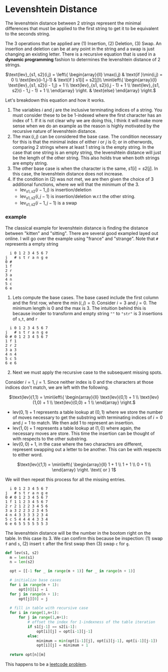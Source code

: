 # Levenshtein Distance

The levenshtein distance between 2 strings represent the minimal differences that must be applied to the first string to get it to be equivalent to the seconds string.

The 3 operations that be applied are (1) Insertion, (2) Deletion, (3) Swap. An insertion and deletion can be at any point in the string and a swap is just changing an existing letter. There is a recursive equation that is used in a **dynamic programming** fashion to determines the levenshtein distance of 2 strings.

<center>

$\text{lev}_{s1, s2}(i,j) = \left\{
\begin{array}{ll}
        \max(i,j) & \text{if }\min(i,j) = 0 \\
        \text{lev}(i-1,j-1) & \text{if } s1[i] = s2[j]\\
        \min\left\{
        \begin{array}{l}
            \text{lev}_{s1, s2}(i - 1,j) + 1 \\
            \text{lev}_{s1, s2}(i,j - 1) + 1 \\
            \text{lev}_{s1, s2}(i - 1,j - 1) + 1 \\
        \end{array}
        \right. & \text{else}
\end{array} 
\right.$

</center>

Let's breakdown this equation and how it works. 
1. The variables $i$ and $j$ are the inclusive terminating indices of a string. You must consider these to be be 1-indexed where the first character has an index of 1. If it is not clear why we are doing this, I think it will make more sense when we do an example as the reason is highly motivated by the recursive nature of levenshtein distance.
2. The $\max(i,j)$ can be considered the base case. The condition necessary for this is that the minimal index of either $i$ or $j$ is 0; or in otherwords, comparing 2 strings where at least 1 string is the empty string. In the case that one string is an empty string, the levenshtein distance will just be the length of the other string. This also holds true when both strings are empty string.
3. The other base case is when the character is the same, $s1[i] = s2[j]$. In this case, the levenshtein distance does not increase.
4. If the condition in (2) was not met, we are then given the choice of 3 additional functions, where we will that the minimum of the 3.
    - $\text{lev}_{s1, s2}(i - 1,j)$ is insertion/deletion
    - $\text{lev}_{s1, s2}(i,j - 1)$ is insertion/deletion w.r.t the other string.
    - $\text{lev}_{s1, s2}(i - 1,j - 1)$ is a swap

### example
The classical example for levenshtein distance is finding the distance between "kitten" and "sitting". There are several good exampled layed out online. I will go over the example using "france" and "strange".
Note that `#` represents a empty string
```
  i 0 1 2 3 4 5 6 7 
j   # s t r a n g e
0 #
1 f
2 r
3 a
4 n
5 c
6 e
```

1. Lets compute the base cases. The base cased include the first column and the first row, where the $\min(i,j)=0$. Consider $i=3$ and $j=0$. The minimum length is $0$ and the max is $3$. The intuition behind this is because inorder to transform and empty string `""` to `"str"` is 3 insertions of `s`,`t`, and `r`

```
  i 0 1 2 3 4 5 6 7 
j   # s t r a n g e
0 # 0 1 2 3 4 5 6 7
1 f 1
2 r 2
3 a 3
4 n 4
5 c 5
6 e 6
```
2. Next we must apply the recursive case to the subsequent missing spots. 

Consider $i=1$, $j=1$. Since neither index is $0$ and the characters at those indices don't match, we are left with the following.
<center>

$\text{lev}(1,1) = \min\left\{
    \begin{array}{ll}
        \text{lev}(0,1) + 1 \\
        \text{lev}(1,0) + 1 \\
        \text{lev}(0,0) + 1 \\
    \end{array} 
\right.$

</center>

- $\text{lev}(0,1) + 1$ represents a table lookup at $(0,1)$ where we store the number of moves necessary to get the substring with terminating indices of $i=0$ and $j=1$ to match. We then add 1 to represent an insertion.
- $\text{lev}(1,0) + 1$ represents a table lookup at $(1,0)$ where again, the necessary moves are store. This time the insertion can be thought of with respects to the other substring.
- $\text{lev}(0,0) + 1$, in the case where the two characters are different, represent swapping out a letter to be another. This can be with respects to either word.

<center>

$\text{lev}(1,1) = \min\left\{
    \begin{array}{ll}
        1 + 1 \\
        1 + 1 \\
        0 + 1 \\
    \end{array} 
\right. \text{ or } 1$

</center>

We will then repeat this process for all the missing entries.

```
  i 0 1 2 3 4 5 6 7 
j   # s t r a n g e
0 # 0 1 2 3 4 5 6 7
1 f 1 1 2 3 4 5 6 7
2 r 2 1 2 2 3 4 5 6
3 a 3 2 2 3 2 3 4 5
4 n 4 3 3 3 3 2 3 4
5 c 5 4 4 4 4 3 3 4
6 e 6 5 5 5 5 5 5 3
```

The levenshtein distance will be the number in the bootom right on the table. In this case its 3. We can confirm this because be inspection: (1) swap `f` and `s`, (2) insert `t` after the first swap then (3) swap `c` for `g`.

```py
def lev(s1, s2)
  m = len(s1)
  n = len(s2)

  opt = [[-1 for _ in range(m + 1)] for _ in range(n + 1)]

  # initialize base cases
  for i in range(m + 1):
      opt[0][i] = i
  for j in range(n + 1):
      opt[j][0] = j
      
  # fill in table with recursive case
  for i in range(1,n+1):
      for j in range(1,m+1):
          # offset the index for 1-indexness of the table iteration
          if s1[j-1] == s2[i-1]:
              opt[i][j] = opt[i-1][j-1]
          else:
              minimum = min(opt[i-1][j], opt[i][j-1], opt[i-1][j-1])
              opt[i][j] = minimum + 1
          
  return opt[n][m]
```

This happens to be a [leetcode problem](https://leetcode.com/problems/edit-distance/).